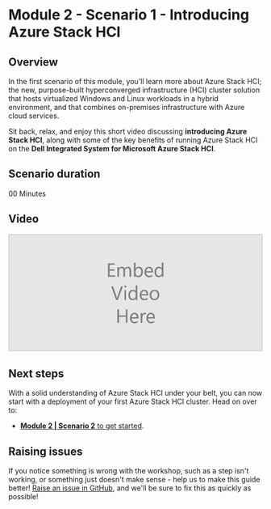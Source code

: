 Module 2 - Scenario 1 - Introducing Azure Stack HCI
==============

Overview <!-- omit in toc -->
-------------
In the first scenario of this module, you'll learn more about Azure Stack HCI; the new, purpose-built hyperconverged infrastructure (HCI) cluster solution that hosts virtualized Windows and Linux workloads in a hybrid environment, and that combines on-premises infrastructure with Azure cloud services.

Sit back, relax, and enjoy this short video discussing **introducing Azure Stack HCI**, along with some of the key benefits of running Azure Stack HCI on the **Dell Integrated System for Microsoft Azure Stack HCI**.

Scenario duration <!-- omit in toc -->
-------------
00 Minutes

Video <!-- omit in toc -->
-------------

![Video Placeholder](/media/VideoPlaceholder.png "Video Placeholder")

Next steps
-----------
With a solid understanding of Azure Stack HCI under your belt, you can now start with a deployment of your first Azure Stack HCI cluster. Head on over to:

* [**Module 2 | Scenario 2** to get started](/modules/module_2/2_Deploy_AzSHCI.md).

Raising issues
-----------
If you notice something is wrong with the workshop, such as a step isn't working, or something just doesn't make sense - help us to make this guide better!  [Raise an issue in GitHub](https://github.com/DellGEOS/HybridWorkshop/issues), and we'll be sure to fix this as quickly as possible!